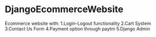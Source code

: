 # DjangoEcommerceWebsite
Ecommerce website with:
1.Login-Logout functionality
2.Cart System
3.Contact Us Form
4.Payment option through paytm
5.Django Admin
